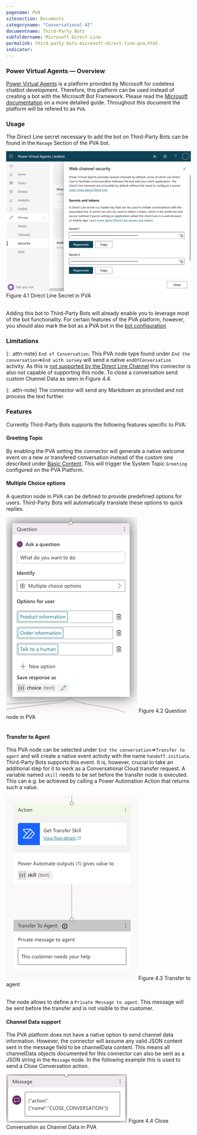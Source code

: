 ```yaml
---
pagename: PVA
sitesection: Documents
categoryname: "Conversational AI"
documentname: Third-Party Bots
subfoldername: Microsoft Direct Line
permalink: third-party-bots-microsoft-direct-line-pva.html
indicator:
---
```


### Power Virtual Agents — Overview

[Power Virtual Agents](https://powervirtualagents.microsoft.com) is a platform provided by Microsoft for codeless chatbot development. Therefore, this platform can be used instead of creating a bot with the Microsoft Bot Framework. Please read the [Microsoft documentation](https://docs.microsoft.com/en-us/power-virtual-agents/fundamentals-what-is-power-virtual-agents) on a more detailed guide. Throughout this document the platform will be refered to as `PVA`.

### Usage

The Direct Line secret necessary to add the bot on Third-Party Bots can be found in the `Manage` Section of the PVA bot.

<img class="fancyimage" alt="PVA-secret" src="img/ThirdPartyBots/microsoft-secret-pva.png">
Figure 4.1 Direct Line Secret in PVA
<br>
<br>

Adding this bot to Third-Party Bots will already enable you to leverage most of the bot functionality.
For certain features of the PVA platform, however, you should also mark the bot as a PVA bot in the
[bot configuration](third-party-bots-microsoft-direct-line-introduction.html#configuration)

### Limitations

{: .attn-note}
`End of Conversation`: This PVA node type found under `End the conversation`=>`End with survey` will send a native
`endOfConversation` activity.
As this is [not supported by the Direct Line Channel](https://docs.microsoft.com/en-us/azure/bot-service/rest-api/bot-framework-rest-direct-line-3-0-end-conversation?view=azure-bot-service-4.0)
this connector is also not capable of supporting this node. To close a conversation send custom Channel Data as seen
in Figure 4.4.

{: .attn-note}
The connector will send any Markdown as provided and not process the text further.

### Features

Currently Third-Party Bots supports the following features specific to PVA:

#### Greeting Topic
By enabling the PVA setting the connector will generate a native welcome event on a new or transfered conversation
instead of the custom one described under [Basic Content](third-party-bots-microsoft-direct-line-basic-content.html).
This will trigger the System Topic `Greeting` configured on the PVA Platform.

#### Multiple Choice options
A question node in PVA can be defined to provide predefined options for users.
Third-Party Bots will automatically translate these options to quick replies.

<img class="fancyimage" alt="Multiple Choice Example" src="img/ThirdPartyBots/microsoft-example-pva-multiple-choice.png">
Figure 4.2 Question node in PVA
<br>
<br>

#### Transfer to Agent
This PVA node can be selected under `End the conversation`=>`Transfer to agent` and will create a native event activity with the name `handoff.initiate`. Third-Party Bots supports this event. It is, however, crucial to take an additional step for it to work as a Conversational Cloud transfer request. A variable named `skill` needs to be set before the transfer node is executed. This can e.g. be achieved by calling a Power Automation Action that returns such a value.

<img class="fancyimage" alt="Transfer example" src="img/ThirdPartyBots/microsoft-example-pva-transfer.png">
Figure 4.3 Transfer to agent
<br>
<br>

The node allows to define a `Private Message to agent`.
This message will be sent before the transfer and is not visible to the customer.

#### Channel Data support
The PVA platform does not have a native option to send channel data information.
However, the connector will assume any valid JSON content sent in the message field to be channelData content.
This means all channelData objects documented for this connector can also be sent as a JSON string in the `Message` node.
In the following example this is used to send a Close Conversation action.

<img class="fancyimage" alt="Channel Data example" src="img/ThirdPartyBots/microsoft-example-pva-structured-content.png">
Figure 4.4 Close Conversation as Channel Data in PVA